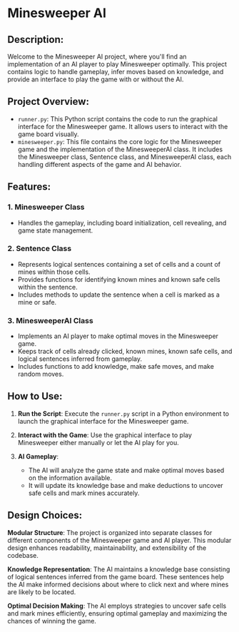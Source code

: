 # Minesweeper AI

## Description:

Welcome to the Minesweeper AI project, where you'll find an implementation of an AI player to play Minesweeper optimally. This project contains logic to handle gameplay, infer moves based on knowledge, and provide an interface to play the game with or without the AI.

## Project Overview:

* `runner.py`: This Python script contains the code to run the graphical interface for the Minesweeper game. It allows users to interact with the game board visually.
* `minesweeper.py`: This file contains the core logic for the Minesweeper game and the implementation of the MinesweeperAI class. It includes the Minesweeper class, Sentence class, and MinesweeperAI class, each handling different aspects of the game and AI behavior.

## Features:

### 1. Minesweeper Class
   * Handles the gameplay, including board initialization, cell revealing, and game state management.

### 2. Sentence Class
   * Represents logical sentences containing a set of cells and a count of mines within those cells.
   * Provides functions for identifying known mines and known safe cells within the sentence.
   * Includes methods to update the sentence when a cell is marked as a mine or safe.

### 3. MinesweeperAI Class
   * Implements an AI player to make optimal moves in the Minesweeper game.
   * Keeps track of cells already clicked, known mines, known safe cells, and logical sentences inferred from gameplay.
   * Includes functions to add knowledge, make safe moves, and make random moves.

## How to Use:

1. **Run the Script**: Execute the `runner.py` script in a Python environment to launch the graphical interface for the Minesweeper game.

2. **Interact with the Game**: Use the graphical interface to play Minesweeper either manually or let the AI play for you.

3. **AI Gameplay**:
    * The AI will analyze the game state and make optimal moves based on the information available.
    * It will update its knowledge base and make deductions to uncover safe cells and mark mines accurately.

## Design Choices:

**Modular Structure**: The project is organized into separate classes for different components of the Minesweeper game and AI player. This modular design enhances readability, maintainability, and extensibility of the codebase.

**Knowledge Representation**: The AI maintains a knowledge base consisting of logical sentences inferred from the game board. These sentences help the AI make informed decisions about where to click next and where mines are likely to be located.

**Optimal Decision Making**: The AI employs strategies to uncover safe cells and mark mines efficiently, ensuring optimal gameplay and maximizing the chances of winning the game.

